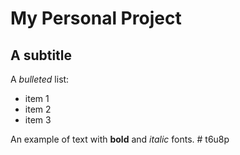 # My Personal Project

## A subtitle

A *bulleted* list:
- item 1
- item 2
- item 3

An example of text with **bold** and *italic* fonts.  #   t 6 u 8 p  
 